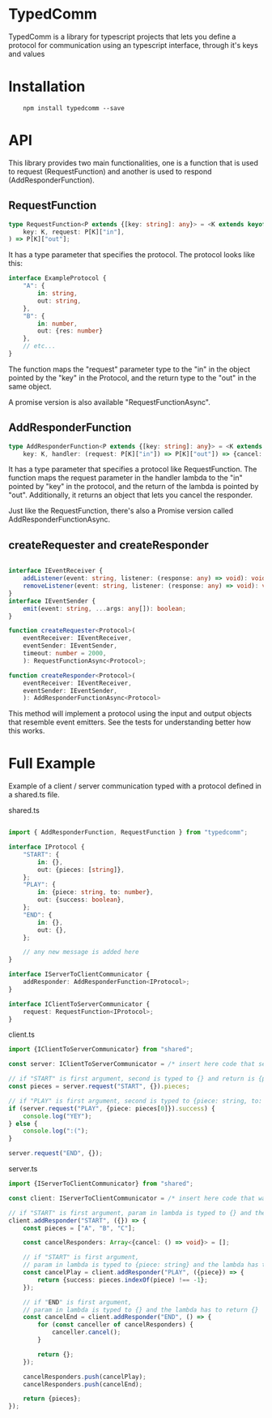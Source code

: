 # TypedComm

TypedComm is a library for typescript projects that lets you define a protocol for communication using an typescript interface, through it's keys and values

# Installation

```
    npm install typedcomm --save
```

# API

This library provides two main functionalities, one is a function that is used to request (RequestFunction) and another is used to respond (AddResponderFunction).

## RequestFunction

```typescript
type RequestFunction<P extends {[key: string]: any}> = <K extends keyof P>(
    key: K, request: P[K]["in"],
) => P[K]["out"];
```

It has a type parameter that specifies the protocol. The protocol looks like this:

```typescript
interface ExampleProtocol {
    "A": {
        in: string,
        out: string,
    },
    "B": {
        in: number,
        out: {res: number}
    },
    // etc...
}
```

The function maps the "request" parameter type to the "in" in the object pointed by the "key" in the Protocol, and the return type to the "out" in the same object.

A promise version is also available "RequestFunctionAsync".

## AddResponderFunction

```typescript
type AddResponderFunction<P extends {[key: string]: any}> = <K extends keyof P>(
    key: K, handler: (request: P[K]["in"]) => P[K]["out"]) => {cancel: () => void};
```

It has a type parameter that specifies a protocol like RequestFunction.
The function maps the request parameter in the handler lambda to the "in" pointed by "key" in the protocol, and the return of the lambda is pointed by "out". Additionally, it returns an object that lets you cancel the responder.

Just like the RequestFunction, there's also a Promise version called AddResponderFunctionAsync.

## createRequester and createResponder

```typescript

interface IEventReceiver {
    addListener(event: string, listener: (response: any) => void): void;
    removeListener(event: string, listener: (response: any) => void): void;
}
interface IEventSender {
    emit(event: string, ...args: any[]): boolean;
}

function createRequester<Protocol>(
    eventReceiver: IEventReceiver,
    eventSender: IEventSender,
    timeout: number = 2000,
    ): RequestFunctionAsync<Protocol>;

function createResponder<Protocol>(
    eventReceiver: IEventReceiver,
    eventSender: IEventSender,
    ): AddResponderFunctionAsync<Protocol>
```

This method will implement a protocol using the input and output objects that resemble event emitters. See the tests for understanding better how this works.

# Full Example

Example of a client / server communication typed with a protocol defined in a shared.ts file.

shared.ts
```typescript

import { AddResponderFunction, RequestFunction } from "typedcomm";

interface IProtocol {
    "START": {
        in: {},
        out: {pieces: [string]},
    };
    "PLAY": {
        in: {piece: string, to: number},
        out: {success: boolean},
    };
    "END": {
        in: {},
        out: {},
    };

    // any new message is added here
}

interface IServerToClientCommunicator {
    addResponder: AddResponderFunction<IProtocol>;
}

interface IClientToServerCommunicator {
    request: RequestFunction<IProtocol>;
}

```

client.ts
```typescript
import {IClientToServerCommunicator} from "shared";

const server: IClientToServerCommunicator = /* insert here code that sets up a communicator, e.g. connect to a server */;

// if "START" is first argument, second is typed to {} and return is {pieces: [string]}
const pieces = server.request("START", {}).pieces;

// if "PLAY" is first argument, second is typed to {piece: string, to: number} and return is {success: boolean}
if (server.request("PLAY", {piece: pieces[0]}).success) {
    console.log("YEY");
} else {
    console.log(":(");
}

server.request("END", {});

```

server.ts
```typescript
import {IServerToClientCommunicator} from "shared";

const client: IServerToClientCommunicator = /* insert here code that waits for a connection to be established */;

// if "START" is first argument, param in lambda is typed to {} and the lambda has to return {pieces: string[]}
client.addResponder("START", ({}) => {
    const pieces = ["A", "B", "C"];

    const cancelResponders: Array<{cancel: () => void}> = [];

    // if "START" is first argument,
    // param in lambda is typed to {piece: string} and the lambda has to return {success: boolean}
    const cancelPlay = client.addResponder("PLAY", ({piece}) => {
        return {success: pieces.indexOf(piece) !== -1};
    });

    // if "END" is first argument,
    // param in lambda is typed to {} and the lambda has to return {}
    const cancelEnd = client.addResponder("END", () => {
        for (const canceller of cancelResponders) {
            canceller.cancel();
        }

        return {};
    });

    cancelResponders.push(cancelPlay);
    cancelResponders.push(cancelEnd);

    return {pieces};
});

```
